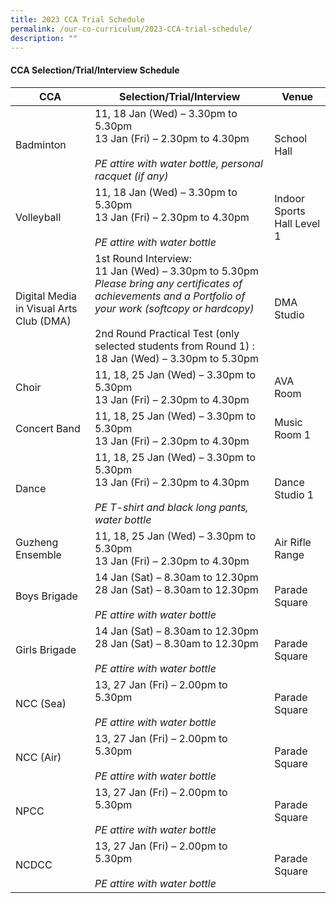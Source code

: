 ```yaml
---
title: 2023 CCA Trial Schedule
permalink: /our-co-curriculum/2023-CCA-trial-schedule/
description: ""
---
```

#### CCA Selection/Trial/Interview Schedule

| CCA | Selection/Trial/Interview | Venue |
| -------- | -------- | -------- |
| Badminton     | 11, 18 Jan (Wed) – 3.30pm to 5.30pm<br>13 Jan (Fri) – 2.30pm to 4.30pm<br><br>*PE attire with water bottle, personal racquet (if any)*     | School Hall     |
| Volleyball     | 11, 18 Jan (Wed) – 3.30pm to 5.30pm<br>13 Jan (Fri) – 2.30pm to 4.30pm<br><br>*PE attire with water bottle*     | Indoor Sports Hall Level 1     |
| Digital Media in Visual Arts Club (DMA)     | 1st Round Interview:<br>11 Jan (Wed) – 3.30pm to 5.30pm<br>*Please bring any certificates of achievements and a Portfolio of your work (softcopy or hardcopy)*<br><br>2nd Round Practical Test (only selected students from Round 1) :<br>18 Jan (Wed) – 3.30pm to 5.30pm     | DMA Studio     |
| Choir    | 11, 18, 25 Jan (Wed) – 3.30pm to 5.30pm<br>13 Jan (Fri) – 2.30pm to 4.30pm     | AVA Room     |
| Concert Band     | 11, 18, 25 Jan (Wed) – 3.30pm to 5.30pm<br>13 Jan (Fri) – 2.30pm to 4.30pm     | Music Room 1     |
| Dance     | 11, 18, 25 Jan (Wed) – 3.30pm to 5.30pm<br>13 Jan (Fri) – 2.30pm to 4.30pm<br><br>*PE T-shirt and black long pants, water bottle*     | Dance Studio 1     |
| Guzheng Ensemble    | 11, 18, 25 Jan (Wed) – 3.30pm to 5.30pm<br>13 Jan (Fri) – 2.30pm to 4.30pm     | Air Rifle Range     |
| Boys Brigade    | 14 Jan (Sat) – 8.30am to 12.30pm<br>28 Jan (Sat) – 8.30am to 12.30pm<br><br>*PE attire with water bottle*     | Parade Square     |
| Girls Brigade     | 14 Jan (Sat) – 8.30am to 12.30pm<br>28 Jan (Sat) – 8.30am to 12.30pm<br><br>*PE attire with water bottle*      | Parade Square     |
| NCC (Sea)    | 13, 27 Jan (Fri) – 2.00pm to 5.30pm <br><br>*PE attire with water bottle*     | Parade Square     |
| NCC (Air)     | 13, 27 Jan (Fri) – 2.00pm to 5.30pm <br><br>*PE attire with water bottle*    | Parade Square     |
| NPCC    | 13, 27 Jan (Fri) – 2.00pm to 5.30pm <br><br>*PE attire with water bottle*     | Parade Square     |
| NCDCC    | 13, 27 Jan (Fri) – 2.00pm to 5.30pm <br><br>*PE attire with water bottle*     | Parade Square     |